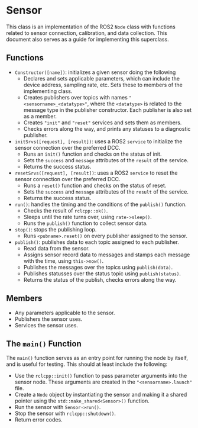 # Sensor
This class is an implementation of the ROS2 `Node` class with functions related to sensor connection, calibration, and data collection. This document also serves as a guide for implementing this superclass.

## Functions
- `Constructor([name])`: initializes a given sensor doing the following
    - Declares and sets applicable parameters, which can include the device address, sampling rate, etc. Sets these to members of the implementing class.
    - Creates publishers over topics with names `"<sensorname>_<datatype>"`, where the `<datatype>` is related to the message type in the publisher constructor. Each publisher is also set as a member.
    - Creates `"init"` and `"reset"` services and sets them as members.
    - Checks errors along the way, and prints any statuses to a diagnostic publisher.
- `initSrvs([request], [result])`: uses a ROS2 `service` to initialize the sensor connection over the preferred DCC.
    - Runs an `init()` function and checks on the status of init.
    - Sets the `success` and `message` attributes of the `result` of the service.
    - Returns the success status.
- `resetSrvs([request], [result])`: uses a ROS2 `service` to reset the sensor connection over the preferred DCC.
    - Runs a `reset()` function and checks on the status of reset.
    - Sets the `success` and `message` attributes of the `result` of the service.
    - Returns the success status.
- `run()`: handles the timing and the conditions of the `publish()` function.
    - Checks the result of `rclcpp::ok()`.
    - Sleeps until the rate turns over, using `rate->sleep()`.
    - Runs the `publish()` function to collect sensor data.
- `stop()`: stops the publishing loop.
    - Runs `<pubname>.reset()` on every publisher assigned to the sensor.
- `publish()`: publishes data to each topic assigned to each publisher.
    - Read data from the sensor.
    - Assigns sensor record data to messages and stamps each message with the time, using `this->now()`.
    - Publishes the messages over the topics using `publish(data)`.
    - Publishes statusses over the status topic using `publish(status)`.
    - Returns the status of the publish, checks errors along the way.

## Members
- Any parameters applicable to the sensor.
- Publishers the sensor uses.
- Services the sensor uses.

## The `main()` Function
The `main()` function serves as an entry point for running the node by itself, and is useful for testing. This should at least include the following:
- Use the `rclcpp::init()` function to pass parameter arguments into the sensor node. These arguments are created in the  `"<sensorname>.launch"` file.
- Create a `Node` object by instantiating the sensor and making it a shared pointer using the `std::make_shared<Sensor>()` function.
- Run the sensor with `Sensor->run()`.
- Stop the sensor with `rclcpp::shutdown()`.
- Return error codes.
